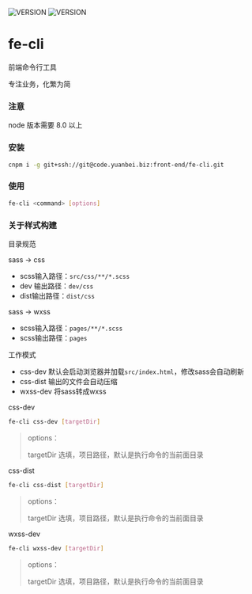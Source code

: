 ![VERSION](https://img.shields.io/badge/VERSION-1.0.4-blue.svg)
![VERSION](https://img.shields.io/badge/node-%3E%3D8.0.0-brightgreen.svg)

# fe-cli

前端命令行工具

专注业务，化繁为简

### 注意
node 版本需要 8.0 以上

### 安装
```bash
cnpm i -g git+ssh://git@code.yuanbei.biz:front-end/fe-cli.git
```

### 使用
```bash
fe-cli <command> [options]
```

### 关于样式构建
目录规范

sass -> css

* scss输入路径：`src/css/**/*.scss`
* dev 输出路径：`dev/css`
* dist输出路径：`dist/css`

sass -> wxss
* scss输入路径：`pages/**/*.scss`
* scss输出路径：`pages`

工作模式
* css-dev 默认会启动浏览器并加载`src/index.html`，修改sass会自动刷新
* css-dist 输出的文件会自动压缩
* wxss-dev 将sass转成wxss

css-dev

```bash
fe-cli css-dev [targetDir]
```
> options：
>
> targetDir 选填，项目路径，默认是执行命令的当前面目录

css-dist

```bash
fe-cli css-dist [targetDir]
```
> options：
>
> targetDir 选填，项目路径，默认是执行命令的当前面目录

wxss-dev

```bash
fe-cli wxss-dev [targetDir]
```
> options：
>
> targetDir 选填，项目路径，默认是执行命令的当前面目录
